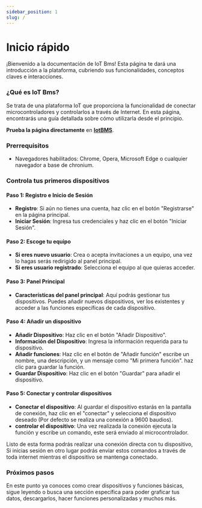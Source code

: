 ```yaml
---
sidebar_position: 1
slug: /
---
```


# Inicio rápido

¡Bienvenido a la documentación de IoT Bms! Esta página te dará una introducción a la plataforma, cubriendo sus funcionalidades, conceptos claves e interacciones.

### ¿Qué es IoT Bms?

Se trata de una plataforma IoT que proporciona la funcionalidad de conectar microcontroladores y controlarlos a través de Internet. En esta página, encontrarás una guía detallada sobre cómo utilizarla desde el principio.

**Prueba la página directamente** en **[IotBMS](https://iotbms.vercel.app)**.

### Prerrequisitos

- Navegadores habilitados: Chrome, Opera, Microsoft Edge o cualquier navegador a base de chronium.

### Controla tus primeros dispositivos

#### Paso 1: Registro e Inicio de Sesión

- **Registro**: Si aún no tienes una cuenta, haz clic en el botón "Registrarse" en la página principal.
- **Iniciar Sesión**: Ingresa tus credenciales y haz clic en el botón "Iniciar Sesión".

#### Paso 2: Escoge tu equipo

- **Si eres nuevo usuario**: Crea o acepta invitaciones a un equipo, una vez lo hagas serás redirigido al panel principal.
- **Si eres usuario registrado**: Selecciona el equipo al que quieras acceder.

#### Paso 3: Panel Principal

- **Características del panel principal**: Aquí podrás gestionar tus dispositivos. Puedes añadir nuevos dispositivos, ver los existentes y acceder a las funciones específicas de cada dispositivo.

#### Paso 4: Añadir un dispositivo

- **Añadir Dispositivo**: Haz clic en el botón "Añadir Dispositivo".
- **Información del Dispositivo**: Ingresa la información requerida para tu dispositivo.
- **Añadir funciones**: Haz clic en el botón de "Añadir función" escribe un nombre, una descripción, y un mensaje como "Mi primera función". haz clic para guardar la función.
- **Guardar Dispositivo**: Haz clic en el botón "Guardar" para añadir el dispositivo.

#### Paso 5: Conectar y controlar dispositivos

- **Conectar el dispositivo**: Al guardar el dispositivo estarás en la pantalla de conexión, haz clic en el "conectar" y selecciona el dispositivo deseado (Por defecto se realiza una conexión a 9600 baudios).
- **controlar el dispositivo**: Una vez realizada la conexión ejecuta la función y escribe un comando, este será enviado al microcontrolador.

Listo de esta forma podrás realizar una conexión directa con tu dispositivo, Si inicias sesión en otro lugar podrás enviar estos comandos a través de toda internet mientras el dispositivo se mantenga conectado.

### Próximos pasos

En este punto ya conoces como crear dispositivos y funciones básicas, sigue leyendo o busca una sección específica para poder graficar tus datos, descargarlos, hacer funciones personalizadas y muchos más.
